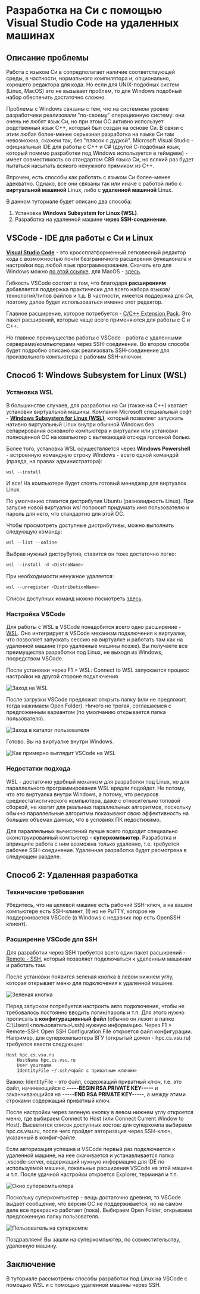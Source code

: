 # Разработка на Си с помощью Visual Studio Code на удаленных машинах

## Описание проблемы

Работа с языком Си в сопредполагает наличие соответствующей среды, в частности, нормального компилятора и, опционально, хорошего редактора для кода. Но если для UNIX-подобных систем (Linux, MacOS) это не вызывает проблем, то для Windows подобный набор обеспечить достаточно сложно.

Проблемы с Windows связаны с тем, что на системном уровне разработчики реализовали "по-своему" операционную систему: они очень не любят язык Си, но при этом ОС активно использует родственный язык С++, который был создан на основе Си. В связи с этим любая более-менее серьезная разработка на языке Си там невозможна, скажем так, без "плясок с дудкой". Microsoft Visual Studio - официальный IDE для работы с C++ и C# (другой С-подобный язык, который помимо разработки под Windows используется в геймдеве) - имеет совместимость со стандартом С89 языка Си, но всякий раз будет пытаться насыпать всякого ненужного прямиком из С++.

Впрочем, есть способы как работать с языком Си более-менее адекватно. Однако, все они связаны так или иначе с работой либо с **виртуальной машиной** Linux, либо с **удаленной машиной** Linux.

В данном туториале будет описано два способа:

1. Установка **Windows Subsystem for Linux (WSL)**.
2. Разработка на удаленной машине **через SSH-соединение**.

## VSCode - IDE для работы с Си и Linux

[**Visual Studio Code**](https://code.visualstudio.com/) - это кроссплатформенный легковесный редактор кода с возможностью почти безграничного расширения функционала и настройки под любой язык программирования. Скачать его для Windows можно [по этой ссылке](https://code.visualstudio.com/docs/setup/windows), для MacOS - [здесь](https://code.visualstudio.com/docs/setup/mac).

Гибкость VSCode состоит в том, что благодаря **расширениям** добавляется поддержка практически для всего набора языков/технологий/типов файлов и т.д. В частности, имеется поддержка для Cи, поэтому далее будет использоваться именно этот редактор.

Главное расширение, которое потребуется - [C/C++ Extension Pack](https://marketplace.visualstudio.com/items?itemName=ms-vscode.cpptools-extension-pack). Это пакет расширений, которые чаще всего применяются для работы с С и С++.

Но главное преимущество работы с VSCode - работа с удаленными серверами/компьютерами через SSH-соединение. Во втором способе будет подробно описано как реализовать SSH-соединение для произвольного компьютера с рабочим SSH-ключом.

## Способ 1: Windows Subsystem for Linux (WSL)

### Установка WSL

В большинстве случаев, для разработки на Си (также на С++) хватает установки виртуальной машины. Компания Microsoft специальный софт - [**Windows Subsystem for Linux (WSL)**](https://learn.microsoft.com/ru-ru/windows/wsl/install), который позволяет запускать нативно виртуальный Linux внутри обычной Windows без сепарирования основного компьютера и виртуалки или установки полноценной ОС на компьютер с вытекающей отсюда головной болью.

Более того, установка WSL осуществляется через **Windows Powershell** - встроенную командную строку Windows - всего одной командой (правда, на правах администратора):

```powershell
wsl --install
```

И все! На компьютере будет стоять готовый менеджер для виртуалок Linux.

По умолчанию ставится дистрибутив Ubuntu (разновидность Linux). При запуске новой виртуалки _wsl_ попросит придумать имя пользователю и пароль для него, что стандартно для этой ОС.

Чтобы просмотреть доступные дистрибутивы, можно выполнить следующую команду:

```powershell
wsl --list --online
```

Выбрав нужный диструбутив, ставится он тоже достаточно легко:

```powershell
wsl --install -d <DistroName>
```

При необходимости ненужное удаляется:

```powershell
wsl --unregister <DistributionName>
```

Список доступных команд можно посмотреть [здесь](https://learn.microsoft.com/ru-ru/windows/wsl/basic-commands#unregister-or-uninstall-a-linux-distribution).

### Настройка VSCode

Для работы с WSL в VSCode понадобится всего одно расширение - [WSL](https://marketplace.visualstudio.com/items?itemName=ms-vscode-remote.remote-wsl). Оно интегрирует в VSCode механизм подключения к виртуалке, что позволяет запускать сессию на виртуалке и работать там как на удаленной машине (про удаленные машины позже). Вы получаете все преимущества разработки под Linux, не выходя из Windows, посредством VSCode.

После установки через F1 > WSL: Connect to WSL запускается процесс настройки на другой стороне подключения.

![Заход на WSL](images/remote/connect-to-wsl.png)

После загрузки VSCode предложит открыть папку (или не предложит, тогда нажимаем Open Folder). Ничего не трогая, соглашаемся с предложенным вариантом (по умолчанию открывается папка пользователя).

![Заход в каталог пользователя](images/remote/open-user-folder.png)

Готово. Вы на виртуалке внутри Windows.

![Как примерно выглядит VSCode на WSL](images/remote/user-wsl.png)

### Недостатки подхода

WSL - достаточно удобный механизм для разработки под Linux, но для параллельного программирования WSL врядли подойдет. Не потому, что это виртуалка внутри Windows, а потому, что ресурсов среднестатистического компьютера, даже с относительно топовой сборкой, не хватит для реальных параллельных алгоритмов, поскольку обычно параллельные алгоритмы показывают свою эффективность на больших объемах данных, что в условиях ПК недостижимо.

Для параллельных вычислений лучше всего подходит специально сконструированный компьютер - **суперкомпьютер**. Разработка и впринципе работа с ним возможна только удаленно, т.е. требуется рабочее SSH-соединение. Удаленная разработка будет расмотрена в следующем разделе.

## Способ 2: Удаленная разработка

### Технические требования

Убедитесь, что на целевой машине есть рабочий SSH-ключ, а на вашем компьютере есть SSH-клиент, (!) но не PuTTY, которое не поддерживается VSCode (в Windows с недавних пор есть OpenSSH клиент).

### Расширение VSCode для SSH

Для разработки через SSH требуется всего один пакет расширений - [Remote - SSH](https://marketplace.visualstudio.com/items?itemName=ms-vscode-remote.remote-ssh), который позволяет подключаться к удаленным машинам и работать там.

После установки появится зеленая кнопка в левом нижнем углу, которая открывает меню для подключения к удаленной машине.

![Зеленая кнопка](images/remote/open-remote-window.png)

Перед запуском потребуется настроить авто подключение, чтобы не требовалось постоянно вводить логин/пароль и т.п. Для этого нужно прописать в **конфигурационный файл** (обычно он лежит в папке С:\\Users\\<пользователь>\\.ssh) нужную информацию. Через F1 > Remote-SSH: Open SSH Configuration File откроется файл конфигурации. Например, для суперкомпьютера ВГУ (открытый домен - hpc.cs.vsu.ru) требуется ввести следующее:

```ssh-config
Host hpc.cs.vsu.ru
    HostName hpc.cs.vsu.ru
    User yourname
    IdentityFile ~/.ssh/<файл с приватным ключом>
```

Важно: IdentityFile - это файл, содержащий приватный ключ, т.е. это файл, начинающийся с **-----BEGIN RSA PRIVATE KEY-----** и заканчивающийся на **-----END RSA PRIVATE KEY-----**, а между этими строками содержащий приватный ключ.

После настройки через зеленую кнопку в левом нижнем углу откроется меню, где выбираем Connect to Host (или Connect Current Window to Host). Высветится список доступных хостов: для суперкомпа выбираем hpc.cs.vsu.ru, после чего пройдет авторизация через SSH-ключ, указанный в конфиг-файле.

Если авторизация успешна и VSCode первый раз подключается к удаленной машине, на нее скачивается и устанавливается папка .vscode-server, содержащий нужную информацию для IDE по используемой машине, локальные расширения VSCode на этой машине и т.п. После удачной настройки откроется Explorer, терминал и т.п.

![Окно суперкомпьютера](images/remote/supercomputer-entrance.png)

Поскольку суперкомпьютер - вещь достаточно древняя, то VSCode выдает сообщение, что версия ОС не поддерживается, но на самом деле все прекрасно работает (пока). Выбираем Open Folder, открываем предложенную папку пользователя.

![Пользователь на суперкомпе](images/remote/user.png)

Поздравляем! Вы зашли на суперкомпьютер, по совместительству, удаленную машину.

## Заключение

В туториале рассмотрены способы разработки под Linux на VSCode с помощью WSL и с помощью удаленной машины через SSH.
